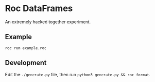# Roc DataFrames

An extremely hacked together experiment.

## Example

```shell
roc run example.roc
```

## Development

Edit the `./generate.py` file, then run `python3 generate.py && roc format`.
